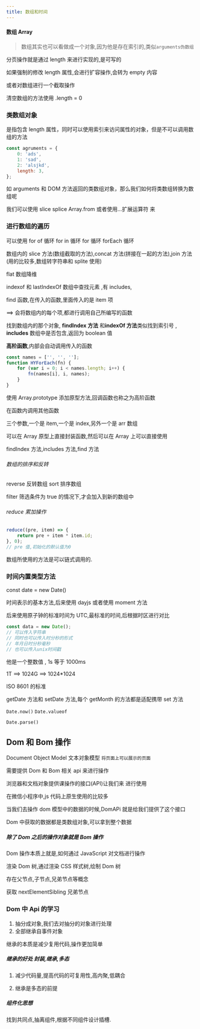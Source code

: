 ```yaml
---
title: 数组和时间
---
```


#### 数组 Array

> 数组其实也可以看做成一个对象,因为他是存在索引的,类似`arguments伪数组`

分页操作就是通过 length 来进行实现的,是可写的

如果强制的修改 length 属性,会进行扩容操作,会转为 empty 内容

或者对数组进行一个截取操作

清空数组的方法使用 .length = 0

### 类数组对象

是指包含 length 属性，同时可以使用索引来访问属性的对象，但是不可以调用数组的方法

```js
const agruments = {
	0: 'ads',
	1: 'sad',
	2: 'alsjkd',
	length: 3,
};
```

如 arguments 和 DOM 方法返回的类数组对象，那么我们如何将类数组转换为数组呢

我们可以使用 slice splice Array.from 或者使用...扩展运算符 来

### 进行数组的遍历

可以使用 for of 循环 for in 循环 for 循环 forEach 循环

数组内的 slice 方法(数组截取的方法),concat 方法(拼接在一起的方法),join 方法(用的比较多,数组转字符串和 splite 使用)

flat 数组降维

indexof 和 lastIndexOf 数组中查找元素 ,有 includes,

find 函数,在传入的函数,里面传入的是 item 项

==> 会将数组内的每个项,都进行调用自己所编写的函数

找到数组内的那个对象, **findIndex 方法** 和**indexOf 方法**类似找到索引号 , **includes** 数组中是否包含,返回为 boolean 值

**高阶函数**,内部会自动调用传入的函数

```js
const names = ['', '', ''];
function HYForEach(fn) {
	for (var i = 0; i < names.length; i++) {
		fn(names[i], i, names);
	}
}
```

使用 Array.prototype 添加原型方法,回调函数也称之为高阶函数

在函数内调用其他函数

三个参数,一个是 item,一个是 index,另外一个是 arr 数组

可以在 Array 原型上直接封装函数,然后可以在 Array 上可以直接使用

findIndex 方法,includes 方法,find 方法

###### 数组的排序和反转

reverse 反转数组 sort 排序数组

filter 筛选条件为 true 的情况下,才会加入到新的数组中

###### reduce 累加操作

```js
reduce((pre, item) => {
	return pre + item * item.id;
}, 0);
// pre 值,初始化的默认值为0
```

数组所使用的方法是可以链式调用的.

### 时间内置类型方法

const date = new Date()

时间表示的基本方法,后来使用 dayjs 或者使用 moment 方法

后来使用原子钟的标准时间为 UTC,最标准的时间,后根据时区进行对比

```js
const data = new Date();
// 可以传入字符串
// 同时也可以传入时分秒的形式
// 年月日时分秒毫秒
// 也可以传入unix时间戳
```

他是一个整数值 , 1s 等于 1000ms

1T ==> 1024G ==> 1024\*1024

ISO 8601 的标准

getDate 方法和 setDate 方法,每个 getMonth 的方法都是适配携带 set 方法

`Date.now()` `Date.valueof`

`Date.parse()`

## Dom 和 Bom 操作

Document Object Model 文本对象模型 `将页面上可以展示的页面`

需要提供 Dom 和 Bom 相关 api 来进行操作

浏览器和文档对象提供课操作的接口(API)让我们来 进行使用

在微信小程序中,js 代码上原生使用的比较多

当我们去操作 dom 模型中的数据的时候,DomAPi 就是给我们提供了这个接口

Dom 中获取的数据都是类数组对象,可以拿到整个数据

##### 除了 Dom 之后的操作对象就是 Bom 操作

Dom 操作本质上就是,如何通过 JavaScript 对文档进行操作

渲染 Dom 树,通过渲染 CSS 样式树,绘制 Dom 树

存在父节点,子节点,兄弟节点等概念

获取 nextElementSibling 兄弟节点

### Dom 中 Api 的学习

1. 抽分成对象,我们去对抽分的对象进行处理
2. 全部继承自事件对象

继承的本质是减少复用代码,操作更加简单

##### 继承的好处 封装,继承,多态

1. 减少代码量,提高代码的可复用性,高内聚,低耦合

2. 继承是多态的前提

##### 组件化思想

找到共同点,抽离组件,根据不同组件设计插槽.
